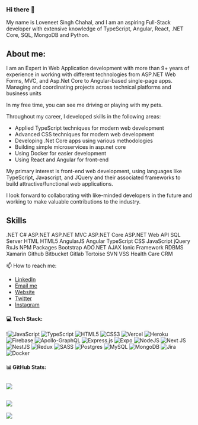 ### Hi there 👋 

My name is Loveneet Singh Chahal, and I am an aspiring Full-Stack developer with extensive knowledge of TypeScript, Angular, React, .NET Core, SQL, MongoDB and Python. 

## About me:

I am an Expert in Web Application development with more than 9+ years of experience in working with different technologies from ASP.NET Web Forms, MVC, and Asp.Net Core to Angular-based single-page apps. Managing and coordinating projects across technical platforms and business units

In my free time, you can see me driving or playing with my pets.

Throughout my career, I developed skills in the following areas:

 - Applied TypeScript techniques for modern web development
 - Advanced CSS techniques for modern web development
 - Developing .Net Core apps using various methodologies
 - Building simple microservices in asp.net core
 - Using Docker for easier development
 - Using React and Angular for front-end

My primary interest is front-end web development, using languages like TypeScript, Javascript, and JQuery and their associated frameworks to build attractive/functional web applications.

I look forward to collaborating with like-minded developers in the future and working to make valuable contributions to the industry.

## Skills
.NET
C#
ASP.NET
ASP.NET MVC
ASP.NET Core
ASP.NET Web API
SQL Server
HTML
HTML5
AngularJS
Angular
TypeScript
CSS
JavaScript
jQuery
RxJs
NPM Packages
Bootstrap
ADO.NET
AJAX
Ionic Framework
RDBMS
Xamarin
Github
Bitbucket
Gitlab
Tortoise SVN
VSS
Health Care
CRM

 📫 How to reach me: 
- [LinkedIn](https://www.linkedin.com/in/meanstackchahal/)
- [Email me](mailto:meanstackchahal@gmail.com)
- [Website](https://www.meanstackchahal.github.io)
- [Twitter](https://twitter.com/meanstackchahal/)
- [Instagram](https://instagram.com/meanstackchahal/)

#### 💻 Tech Stack:
!![JavaScript](https://img.shields.io/badge/javascript-%23323330.svg?style=for-the-badge&logo=javascript&logoColor=%23F7DF1E) ![TypeScript](https://img.shields.io/badge/typescript-%23007ACC.svg?style=for-the-badge&logo=typescript&logoColor=white) ![HTML5](https://img.shields.io/badge/html5-%23E34F26.svg?style=for-the-badge&logo=html5&logoColor=white) ![CSS3](https://img.shields.io/badge/css3-%231572B6.svg?style=for-the-badge&logo=css3&logoColor=white) ![Vercel](https://img.shields.io/badge/vercel-%23000000.svg?style=for-the-badge&logo=vercel&logoColor=white) ![Heroku](https://img.shields.io/badge/heroku-%23430098.svg?style=for-the-badge&logo=heroku&logoColor=white) ![Firebase](https://img.shields.io/badge/firebase-%23039BE5.svg?style=for-the-badge&logo=firebase) ![Apollo-GraphQL](https://img.shields.io/badge/-ApolloGraphQL-311C87?style=for-the-badge&logo=apollo-graphql) ![Express.js](https://img.shields.io/badge/express.js-%23404d59.svg?style=for-the-badge&logo=express&logoColor=%2361DAFB) ![Expo](https://img.shields.io/badge/expo-1C1E24?style=for-the-badge&logo=expo&logoColor=#D04A37) ![NodeJS](https://img.shields.io/badge/node.js-6DA55F?style=for-the-badge&logo=node.js&logoColor=white) ![Next JS](https://img.shields.io/badge/Next-black?style=for-the-badge&logo=next.js&logoColor=white) ![NestJS](https://img.shields.io/badge/nestjs-%23E0234E.svg?style=for-the-badge&logo=nestjs&logoColor=white) ![Redux](https://img.shields.io/badge/redux-%23593d88.svg?style=for-the-badge&logo=redux&logoColor=white) ![SASS](https://img.shields.io/badge/SASS-hotpink.svg?style=for-the-badge&logo=SASS&logoColor=white) ![Postgres](https://img.shields.io/badge/postgres-%23316192.svg?style=for-the-badge&logo=postgresql&logoColor=white) ![MySQL](https://img.shields.io/badge/mysql-%2300f.svg?style=for-the-badge&logo=mysql&logoColor=white) ![MongoDB](https://img.shields.io/badge/MongoDB-%234ea94b.svg?style=for-the-badge&logo=mongodb&logoColor=white) ![Jira](https://img.shields.io/badge/jira-%230A0FFF.svg?style=for-the-badge&logo=jira&logoColor=white) ![Docker](https://img.shields.io/badge/docker-%230db7ed.svg?style=for-the-badge&logo=docker&logoColor=white)
#### 📊 GitHub Stats:
![](https://github-readme-stats.vercel.app/api/top-langs/?username=meanstackchahal&theme=dark&hide_border=false&include_all_commits=true&count_private=true&layout=compact)
---
![](https://github-readme-stats.vercel.app/api?username=meanstackchahal&show_icons=true&theme=radical)
---
[![](https://visitcount.itsvg.in/api?id=meanstackchahal&icon=0&color=0)](https://visitcount.itsvg.in)
<!--
**meanstackchahal/meanstackchahal** is a ✨ _special_ ✨ repository because its `README.md` (this file) appears on your GitHub profile.

Here are some ideas to get you started:

- 🔭 I’m currently working on ...
- 🌱 I’m currently learning ...
- 👯 I’m looking to collaborate on ...
- 🤔 I’m looking for help with ...
- 💬 Ask me about ...
- 📫 How to reach me: ...
- 😄 Pronouns: ...
- ⚡ Fun fact: ...
-->
